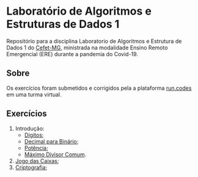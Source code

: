 # Laboratório de Algoritmos e Estruturas de Dados 1
Repositório para a disciplina Laboratorio de Algoritmos e Estrutura de Dados 1 do [Cefet-MG](https://cefetmg.br), ministrada na modalidade Ensino Remoto Emergencial (ERE) durante a pandemia do Covid-19.

## Sobre
Os exercícios  foram submetidos e corrigidos pela a plataforma [run.codes](https://run.codes/) em uma turma virtual.

## Exercícios
1. Introdução:
   - [Digitos](exercicios/introducao/01_a_digitos.c);
   - [Decimal para Binário](exercicios/introducao/01_b_decimalParaBinario.c);
   - [Potência](exercicios/introducao/01_c_potencia.c);
   - [Máximo Divisor Comum](exercicios/introducao/01_d_maximoDivisorComum.c).
2. [Jogo das Caixas](exercicios/02_jogoDasCaixas.c);
3. [Criptografia](exercicios/03_criptografia.c);
